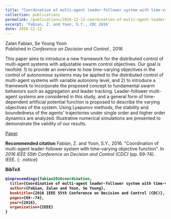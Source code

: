 ```yaml
---
title: "Coordination of multi-agent leader-follower system with time-varying objective function"
collection: publications
permalink: /publications/2016-12-12-coordination-of-multi-agent-leader-follower-system
excerpt: 'Fabian, Z. and Yoon, S.Y., CDC 2016'
date: 2016-12-12
---
```

Zalan Fabian, Se Young Yoon <br>
Published in <i> Conference on Decision and Control </i>, 2016

This paper aims to introduce a new framework for the distributed control of multi-agent systems with adjustable swarm control objectives. Our goal is twofold: 1) to provide an overview to how time-varying objectives in the control of autonomous systems may be applied to the distributed control of multi-agent systems with variable autonomy level, and 2) to introduce a framework to incorporate the proposed concept to fundamental swarm behaviors such as aggregation and leader tracking. Leader-follower multi-agent systems are considered in this study, and a general form of time-dependent artificial potential function is proposed to describe the varying objectives of the system. Using Lyapunov methods, the stability and boundedness of the agents' trajectories under single order and higher order dynamics are analyzed. Illustrative numerical simulations are presented to demonstrate the validity of our results.

<a href="https://ieeexplore.ieee.org/abstract/document/7798248" class="btn btn--info btn--large">Paper</a>

<b>Recommended citation</b>
Fabian, Z. and Yoon, S.Y., 2016. &quot;Coordination of multi-agent leader-follower system with time-varying objective function&quot;. In <i>2016 IEEE 55th Conference on Decision and Control (CDC)</i> (pp. 69-74). IEEE.
{: .notice}

<b>BibTeX<b>
```bibtex
@inproceedings{fabian2016coordination,
  title={Coordination of multi-agent leader-follower system with time-varying objective function},
  author={Fabian, Zalan and Yoon, Se Young},
  booktitle={2016 IEEE 55th Conference on Decision and Control (CDC)},
  pages={69--74},
  year={2016},
  organization={IEEE}
}
```
